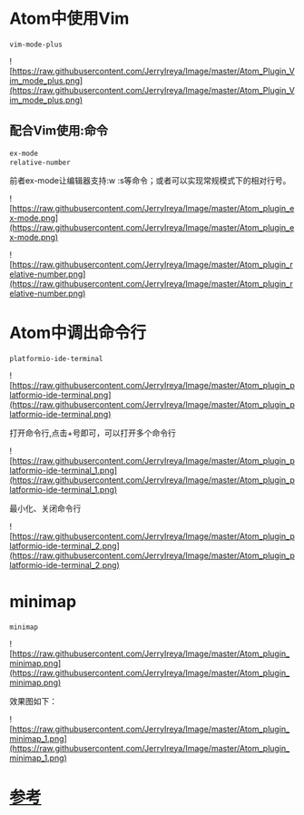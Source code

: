 # Atom中使用Vim

    vim-mode-plus

![https://raw.githubusercontent.com/JerryIreya/Image/master/Atom_Plugin_Vim_mode_plus.png](https://raw.githubusercontent.com/JerryIreya/Image/master/Atom_Plugin_Vim_mode_plus.png)


## 配合Vim使用:命令

    ex-mode
    relative-number

前者ex-mode让编辑器支持:w :s等命令；或者可以实现常规模式下的相对行号。

![https://raw.githubusercontent.com/JerryIreya/Image/master/Atom_plugin_ex-mode.png](https://raw.githubusercontent.com/JerryIreya/Image/master/Atom_plugin_ex-mode.png)

![https://raw.githubusercontent.com/JerryIreya/Image/master/Atom_plugin_relative-number.png](https://raw.githubusercontent.com/JerryIreya/Image/master/Atom_plugin_relative-number.png)

# Atom中调出命令行

    platformio-ide-terminal

![https://raw.githubusercontent.com/JerryIreya/Image/master/Atom_plugin_platformio-ide-terminal.png](https://raw.githubusercontent.com/JerryIreya/Image/master/Atom_plugin_platformio-ide-terminal.png)

打开命令行,点击+号即可，可以打开多个命令行

![https://raw.githubusercontent.com/JerryIreya/Image/master/Atom_plugin_platformio-ide-terminal_1.png](https://raw.githubusercontent.com/JerryIreya/Image/master/Atom_plugin_platformio-ide-terminal_1.png)


最小化、关闭命令行

![https://raw.githubusercontent.com/JerryIreya/Image/master/Atom_plugin_platformio-ide-terminal_2.png](https://raw.githubusercontent.com/JerryIreya/Image/master/Atom_plugin_platformio-ide-terminal_2.png)


# minimap

    minimap

![https://raw.githubusercontent.com/JerryIreya/Image/master/Atom_plugin_minimap.png](https://raw.githubusercontent.com/JerryIreya/Image/master/Atom_plugin_minimap.png)

效果图如下：

![https://raw.githubusercontent.com/JerryIreya/Image/master/Atom_plugin_minimap_1.png](https://raw.githubusercontent.com/JerryIreya/Image/master/Atom_plugin_minimap_1.png)


# [参考](https://www.v2ex.com/t/249859)
